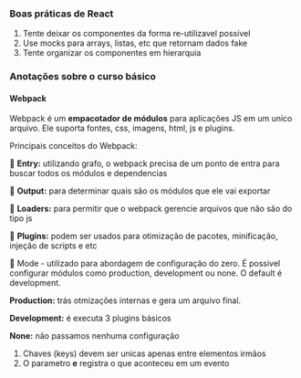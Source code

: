 ### Boas práticas de React

1. Tente deixar os componentes da forma re-utilizavel possível 
2. Use mocks para arrays, listas, etc que retornam dados fake
3. Tente organizar os componentes em hierarquia

### Anotações sobre o curso básico

#### Webpack

Webpack é um **empacotador de módulos** para aplicações JS em um unico arquivo. Ele suporta fontes, css, imagens, 
html, js e plugins.

Principais conceitos do Webpack:

:large_blue_circle: **Entry:** utilizando grafo, o webpack precisa de um ponto de entra para buscar todos os módulos e dependencias 

:large_blue_circle: **Output:** para determinar quais são os módulos que ele vai exportar

:large_blue_circle: **Loaders:** para permitir que o webpack gerencie arquivos que não são do tipo js

:large_blue_circle: **Plugins:** podem ser usados para otimização de pacotes, minificação, injeção de scripts e etc

:large_blue_circle: Mode - utilizado para abordagem de configuração do zero. É possivel configurar módulos como production, development ou none.
O default é development.

**Production:** trás otmizações internas e gera um arquivo final.

**Development:** é executa 3 plugins básicos 

**None:** não passamos nenhuma configuração

1. Chaves (keys) devem ser unicas apenas entre elementos irmãos 
2. O parametro **e** registra o que aconteceu em um evento
